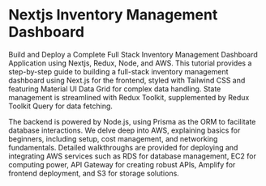 #  Nextjs Inventory Management Dashboard
Build and Deploy a Complete Full Stack Inventory Management Dashboard Application using Nextjs, Redux, Node, and AWS. This tutorial provides a step-by-step guide to building a full-stack inventory management dashboard using Next.js for the frontend, styled with Tailwind CSS and featuring Material UI Data Grid for complex data handling. State management is streamlined with Redux Toolkit, supplemented by Redux Toolkit Query for data fetching.

The backend is powered by Node.js, using Prisma as the ORM to facilitate database interactions. We delve deep into AWS, explaining basics for beginners, including setup, cost management, and networking fundamentals. Detailed walkthroughs are provided for deploying and integrating AWS services such as RDS for database management, EC2 for computing power, API Gateway for creating robust APIs, Amplify for frontend deployment, and S3 for storage solutions.
